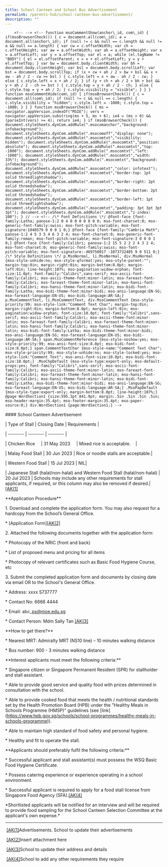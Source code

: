```yaml
---
title: School Canteen and School Bus Advertisement
permalink: /parents-hub/school-canteen-bus-advertisement/
description: ""
---
```

        <!-- --> <!-- function msoCommentShow(anchor\_id, com\_id) { if(msoBrowserCheck()) { c = document.all(com\_id); a = document.all(anchor\_id); if (null != c && null == c.length && null != a && null == a.length) { var cw = c.offsetWidth; var ch = c.offsetHeight; var aw = a.offsetWidth; var ah = a.offsetHeight; var x = a.offsetLeft; var y = a.offsetTop; var el = a; while (el.tagName != "BODY") { el = el.offsetParent; x = x + el.offsetLeft; y = y + el.offsetTop; } var bw = document.body.clientWidth; var bh = document.body.clientHeight; var bsl = document.body.scrollLeft; var bst = document.body.scrollTop; if (x + cw + ah / 2 > bw + bsl && x + aw - ah / 2 - cw >= bsl ) { c.style.left = x + aw - ah / 2 - cw; } else { c.style.left = x + ah / 2; } if (y + ch + ah / 2 > bh + bst && y + ah / 2 - ch >= bst ) { c.style.top = y + ah / 2 - ch; } else { c.style.top = y + ah / 2; } c.style.visibility = "visible"; } } } function msoCommentHide(com\_id) { if(msoBrowserCheck()) { c = document.all(com\_id); if (null != c && null == c.length) { c.style.visibility = "hidden"; c.style.left = -1000; c.style.top = -1000; } } } function msoBrowserCheck() { ms = navigator.appVersion.indexOf("MSIE"); vers = navigator.appVersion.substring(ms + 5, ms + 6); ie4 = (ms > 0) && (parseInt(vers) >= 4); return ie4; } if (msoBrowserCheck()) { document.styleSheets.dynCom.addRule(".msocomanchor","background: infobackground"); document.styleSheets.dynCom.addRule(".msocomoff","display: none"); document.styleSheets.dynCom.addRule(".msocomtxt","visibility: hidden"); document.styleSheets.dynCom.addRule(".msocomtxt","position: absolute"); document.styleSheets.dynCom.addRule(".msocomtxt","top: -1000"); document.styleSheets.dynCom.addRule(".msocomtxt","left: -1000"); document.styleSheets.dynCom.addRule(".msocomtxt","width: 33%"); document.styleSheets.dynCom.addRule(".msocomtxt","background: infobackground"); document.styleSheets.dynCom.addRule(".msocomtxt","color: infotext"); document.styleSheets.dynCom.addRule(".msocomtxt","border-top: 1pt solid threedlightshadow"); document.styleSheets.dynCom.addRule(".msocomtxt","border-right: 2pt solid threedshadow"); document.styleSheets.dynCom.addRule(".msocomtxt","border-bottom: 2pt solid threedshadow"); document.styleSheets.dynCom.addRule(".msocomtxt","border-left: 1pt solid threedlightshadow"); document.styleSheets.dynCom.addRule(".msocomtxt","padding: 3pt 3pt 3pt 3pt"); document.styleSheets.dynCom.addRule(".msocomtxt","z-index: 100"); } // --> <!-- /\* Font Definitions \*/ @font-face {font-family:Latha; panose-1:2 0 4 0 0 0 0 0 0 0; mso-font-charset:0; mso-generic-font-family:swiss; mso-font-pitch:variable; mso-font-signature:1048579 0 0 0 1 0;} @font-face {font-family:"Cambria Math"; panose-1:2 4 5 3 5 4 6 3 2 4; mso-font-charset:0; mso-generic-font-family:roman; mso-font-pitch:variable; mso-font-signature:3 0 0 0 1 0;} @font-face {font-family:Calibri; panose-1:2 15 5 2 2 2 4 3 2 4; mso-font-charset:0; mso-generic-font-family:swiss; mso-font-pitch:variable; mso-font-signature:-469750017 -1073732485 9 0 511 0;} /\* Style Definitions \*/ p.MsoNormal, li.MsoNormal, div.MsoNormal {mso-style-unhide:no; mso-style-qformat:yes; mso-style-parent:""; margin-top:0in; margin-right:0in; margin-bottom:8.0pt; margin-left:0in; line-height:107%; mso-pagination:widow-orphan; font-size:11.0pt; font-family:"Calibri",sans-serif; mso-ascii-font-family:Calibri; mso-ascii-theme-font:minor-latin; mso-fareast-font-family:Calibri; mso-fareast-theme-font:minor-latin; mso-hansi-font-family:Calibri; mso-hansi-theme-font:minor-latin; mso-bidi-font-family:Latha; mso-bidi-theme-font:minor-bidi; mso-ansi-language:EN-SG; mso-fareast-language:EN-US; mso-bidi-language:AR-SA;} p.MsoCommentText, li.MsoCommentText, div.MsoCommentText {mso-style-priority:99; mso-style-link:"Comment Text Char"; margin-top:0in; margin-right:0in; margin-bottom:8.0pt; margin-left:0in; mso-pagination:widow-orphan; font-size:10.0pt; font-family:"Calibri",sans-serif; mso-ascii-font-family:Calibri; mso-ascii-theme-font:minor-latin; mso-fareast-font-family:Calibri; mso-fareast-theme-font:minor-latin; mso-hansi-font-family:Calibri; mso-hansi-theme-font:minor-latin; mso-bidi-font-family:Latha; mso-bidi-theme-font:minor-bidi; mso-ansi-language:EN-SG; mso-fareast-language:EN-US; mso-bidi-language:AR-SA;} span.MsoCommentReference {mso-style-noshow:yes; mso-style-priority:99; mso-ansi-font-size:8.0pt; mso-bidi-font-size:8.0pt;} span.CommentTextChar {mso-style-name:"Comment Text Char"; mso-style-priority:99; mso-style-unhide:no; mso-style-locked:yes; mso-style-link:"Comment Text"; mso-ansi-font-size:10.0pt; mso-bidi-font-size:10.0pt;} .MsoChpDefault {mso-style-type:export-only; mso-default-props:yes; font-family:"Calibri",sans-serif; mso-ascii-font-family:Calibri; mso-ascii-theme-font:minor-latin; mso-fareast-font-family:Calibri; mso-fareast-theme-font:minor-latin; mso-hansi-font-family:Calibri; mso-hansi-theme-font:minor-latin; mso-bidi-font-family:Latha; mso-bidi-theme-font:minor-bidi; mso-ansi-language:EN-SG; mso-fareast-language:EN-US; mso-bidi-language:AR-SA;} .MsoPapDefault {mso-style-type:export-only; margin-bottom:8.0pt; line-height:107%;} @page WordSection1 {size:595.3pt 841.9pt; margin:.5in .5in .5in .5in; mso-header-margin:35.4pt; mso-footer-margin:35.4pt; mso-paper-source:0;} div.WordSection1 {page:WordSection1;} -->

\#### School Canteen Advertisement

| Type of Stall | Closing Date | Requirements |

| -------- | -------- | -------- |

| Chicken Rice&nbsp;&nbsp;&nbsp;&nbsp; | 31 May 2023&nbsp;&nbsp;&nbsp;&nbsp; | Mixed rice is acceptable.&nbsp;&nbsp;&nbsp; |

| Malay Food Stall | 30 Jun 2023 | Rice or noodle stalls are acceptable.|

| Western Food Stall | 15 Jul 2023 | NIL|

| Japanese Stall (halal/non-halal) and Western Food Stall (halal/non-halal) | 20 Jul 2023 | Schools may include any other requirements for stall applicants, if required, or this column may also be removed if desired.|[\[AK(1\]](#_msocom_1)&nbsp;

\*\*Application Procedure\*\*

1\. Download and complete the application form. You may also request for a hardcopy from the School’s General Office.

\* \[Application Form\][\[AK(2\]](#_msocom_2)&nbsp;

2\. Attached the following documents together with the application form:

\* Photocopy of the NRIC (front and back)

\* List of proposed menu and pricing for all items

\* Photocopy of relevant certificates such as Basic Food Hygiene Course, etc

3\. Submit the completed application form and documents by closing date via email OR to the School's General Office.

\* Address: xxxx S737777

\* Contact No: 6666 4444

\* Email: abc\_ps@moe.edu.sg

\* Contact Person: Mdm Sally Tan [\[AK(3\]](#_msocom_3)&nbsp;

\*\*How to get there?\*\*

\* Nearest MRT: Admiralty MRT (NS10 line) – 10 minutes walking distance

\* Bus number: 900 - 3 minutes walking distance

\*\*Interest applicants must meet the following criteria:\*\*

\* Singapore citizen or Singapore Permanent Resident (SPR) for stallholder and stall assistant.

\* Able to provide good service and quality food with prices determined in consultation with the school.

\* Able to provide cooked food that meets the health / nutritional standards set by the Health Promotion Board (HPB) under the "Healthy Meals in Schools Programme (HMSP)" guidelines (see \[link\](https://www.hpb.gov.sg/schools/school-programmes/healthy-meals-in-schools-programme)).

\* Able to maintain high standard of food safety and personal hygiene.

\* Healthy and fit to operate the stall.

\*\*Applicants should preferably fulfil the following criteria:\*\*

\* Successful applicant and stall assistant(s) must possess the WSQ Basic Food Hygiene Certificate.

\* Possess catering experience or experience operating in a school environment.

\* Successful applicant is required to apply for a food stall license from Singapore Food Agency (SFA).[\[AK(4\]](#_msocom_4)&nbsp;

\*Shortlisted applicants will be notified for an interview and will be required to provide food sampling for the School Canteen Selection Committee at the applicant's own expense.\*

* * *

&nbsp;[\[AK(1\]](#_msoanchor_1)Advertisements. School to update their advertisements

&nbsp;[\[AK(2\]](#_msoanchor_2)Insert attachment here

&nbsp;[\[AK(3\]](#_msoanchor_3)School to update their address and details

&nbsp;[\[AK(4\]](#_msoanchor_4)School to add any other requirements they require